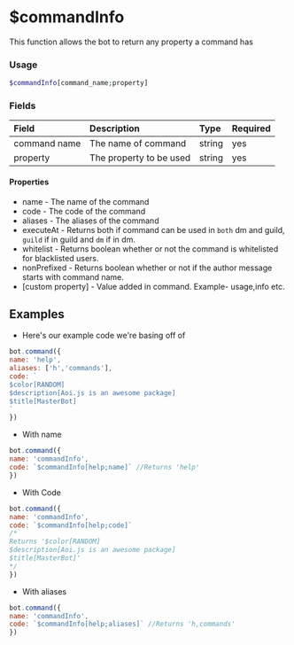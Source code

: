 # $commandInfo

This function allows the bot to return any property a command has

### Usage 
```php
$commandInfo[command_name;property]
```

### Fields

| Field | Description | Type | Required |
| :--- | :--- | :--- | :--- |
| command name | The name of command | string | yes |
| property | The property to be used|string|yes|

#### Properties

* name - The name of the command
* code - The code of the command
* aliases - The aliases of the command
* executeAt - Returns both if command can be used in `both` dm and guild, `guild` if in guild and `dm` if in dm.
* whitelist - Returns boolean whether or not the command is whitelisted for blacklisted users.
* nonPrefixed - Returns boolean whether or not if the author message starts with command name.
* [custom property] - Value added in command. Example- usage,info etc.

## Examples

- Here's our example code we're basing off of

```javascript
bot.command({
name: 'help',
aliases: ['h','commands'],
code: `
$color[RANDOM]
$description[Aoi.js is an awesome package]
$title[MasterBot]
`
})
```

- With name

```javascript
bot.command({
name: 'commandInfo',
code: `$commandInfo[help;name]` //Returns 'help'
})
```

- With Code

```javascript
bot.command({
name: 'commandInfo',
code: `$commandInfo[help;code]` 
/*
Returns '$color[RANDOM]
$description[Aoi.js is an awesome package]
$title[MasterBot]'
*/
})
```

- With aliases

```javascript
bot.command({
name: 'commandInfo',
code: `$commandInfo[help;aliases]` //Returns 'h,commands'
})
```



